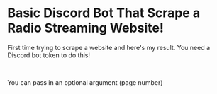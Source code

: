 # Basic Discord Bot That Scrape a Radio Streaming Website!

<p>First time trying to scrape a website and here's my result. You need a Discord bot token to do this!</p>
<br>
<p>You can pass in an optional argument (page number)</p>
